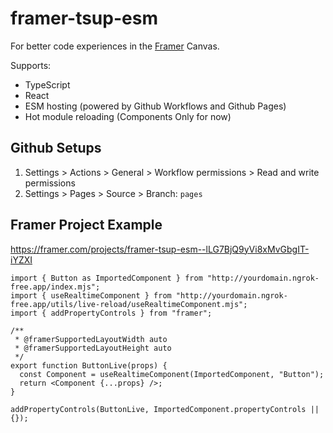 # framer-tsup-esm

For better code experiences in the [Framer](https://www.framer.com/) Canvas.

Supports:

- TypeScript
- React
- ESM hosting (powered by Github Workflows and Github Pages)
- Hot module reloading (Components Only for now)

## Github Setups

1. Settings > Actions > General > Workflow permissions > Read and write permissions
2. Settings > Pages > Source > Branch: `pages`

## Framer Project Example

https://framer.com/projects/framer-tsup-esm--lLG7BjQ9yVi8xMvGbgIT-iYZXI

```tsx
import { Button as ImportedComponent } from "http://yourdomain.ngrok-free.app/index.mjs";
import { useRealtimeComponent } from "http://yourdomain.ngrok-free.app/utils/live-reload/useRealtimeComponent.mjs";
import { addPropertyControls } from "framer";

/**
 * @framerSupportedLayoutWidth auto
 * @framerSupportedLayoutHeight auto
 */
export function ButtonLive(props) {
  const Component = useRealtimeComponent(ImportedComponent, "Button");
  return <Component {...props} />;
}

addPropertyControls(ButtonLive, ImportedComponent.propertyControls || {});
```
